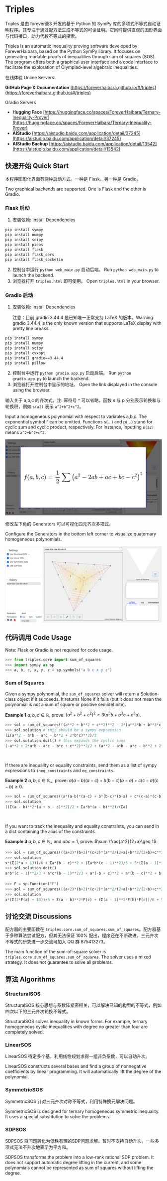 # Triples

Triples 是由 forever豪3 开发的基于 Python 的 SymPy 库的多项式不等式自动证明程序。其专注于通过配方法生成不等式的可读证明。它同时提供直观的图形界面与代码接口，助力代数不等式的探索。

Triples is an automatic inequality proving software developed by ForeverHaibara, based on the Python SymPy library. It focuses on generating readable proofs of inequalities through sum of squares (SOS). The program offers both a graphical user interface and a code interface to facilitate the exploration of Olympiad-level algebraic inequalities.


在线体验 Online Servers:

**GitHub Page & Documentation** [https://foreverhaibara.github.io/#/triples](https://foreverhaibara.github.io/#/triples)

Gradio Servers
* **Hugging Face**      [https://huggingface.co/spaces/ForeverHaibara/Ternary-Inequality-Prover](https://huggingface.co/spaces/ForeverHaibara/Ternary-Inequality-Prover)
* **AIStudio**               [https://aistudio.baidu.com/application/detail/37245](https://aistudio.baidu.com/application/detail/37245)
* **AIStudio Backup** [https://aistudio.baidu.com/application/detail/13542](https://aistudio.baidu.com/application/detail/13542)

## 快速开始 Quick Start

本程序图形化界面有两种启动方式。一种是 Flask，另一种是 Gradio。

Two graphical backends are supported. One is Flask and the other is Gradio.

### Flask 启动

1. 安装依赖: Install Dependencies

```
pip install sympy
pip install numpy
pip install scipy
pip install picos
pip install flask
pip install flask_cors
pip install flask_socketio
```

2. 控制台中运行 `python web_main.py` 启动后端。 Run `python web_main.py` to launch the backend.
3. 浏览器打开 `triples.html` 即可使用。 Open `triples.html` in your browser.

### Gradio 启动

1. 安装依赖: Install Dependencies

   注意：目前 gradio 3.44.4 是已知唯一正常支持 LaTeX 的版本。Warning: gradio 3.44.4 is the only known version that supports LaTeX display with pretty line breaks.

```
pip install sympy
pip install numpy
pip install scipy
pip install cvxopt
pip install gradio==3.44.4
pip install pillow
```

2. 控制台中运行 `python gradio.app.py` 启动后端。 Run `python gradio.app.py` to launch the backend.
3. 浏览器打开控制台中显示的地址。 Open the link displayed in the console using the browser.

输入关于 a,b,c 的齐次式。注: 幂符号 ^ 可以省略，函数 s 与 p 分别表示轮换和与轮换积，例如 `s(a2)` 表示 `a^2+b^2+c^2`。

Input a homogeneous polynomial with respect to variables a,b,c. The exponential symbol ^ can be omitted. Functions s(...) and p(...) stand for cyclic sum and cyclic product, respectively. For instance, inputting `s(a2)` means `a^2+b^2+c^2`.

![image](notebooks/triple_sos_example.png)

修改左下角的 Generators 可以可视化四元齐次多项式。

Configure the Generators in the bottom left corner to visualize quaternary homogeneous polynomials.

![image](notebooks/triple_sos_example2.png)

## 代码调用 Code Usage

Note: Flask or Gradio is not required for code usage.


```py
>>> from triples.core import sum_of_squares
>>> import sympy as sp
>>> a, b, c, x, y, z = sp.symbols("a b c x y z")
```

### Sum of Squares

Given a sympy polynomial, the `sum_of_squares` solver  will return a Solution-class object if it succeeds. It returns None if it fails (but it does not mean the polynomial is not a sum of square or positive semidefinite).
 

**Example 1** $a,b,c\in\mathbb{R}$, prove:  $\left(a^2+b^2+c^2\right)^2\geq 3\left(a^3b+b^3c+c^3a\right)$.
```py
>>> sol = sum_of_squares(((a**2 + b**2 + c**2)**2 - 3*(a**3*b + b**3*c + c**3*a)).as_poly(a, b, c))
>>> sol.solution # this should be a sympy expression
(Σ(a**2 - a*b - a*c - b**2 + 2*b*c)**2)/2
>>> sol.solution.doit() # this expands the cyclic sums
(-a**2 + 2*a*b - a*c - b*c + c**2)**2/2 + (a**2 - a*b - a*c - b**2 + 2*b*c)**2/2 + (-a*b + 2*a*c + b**2 - b*c - c**2)**2/2
```

<br>


If there are inequality or equality constraints, send them as a list of sympy expressions to `ineq_constraints` and `eq_constraints`.

**Example 2** $a,b,c\in\mathbb{R}_+$, prove:  $a(a-b)(a-c)+b(b-c)(b-a)+c(c-a)(c-b)\geq 0$.
```py
>>> sol = sum_of_squares((a*(a-b)*(a-c) + b*(b-c)*(b-a) + c*(c-a)*(c-b)).as_poly(a, b, c), ineq_constraints = [a,b,c])
>>> sol.solution
((Σ(a - b)**2*(a + b - c)**2)/2 + Σa*b*(a - b)**2)/(Σa)
```

<br>

If you want to track the inequality and equality constraints, you can send in a dict containing the alias of the constraints.

**Example 3** $a,b,c\in\mathbb{R}_+$ and $abc=1$, prove: $\sum \frac{a^2}{2+a}\geq 1$.
```py
>>> sol = sum_of_squares(((a+2)*(b+2)*(c+2)*(a**2/(2+a)+b**2/(2+b)+c**2/(2+c)-1)).cancel(), ineq_constraints=[a,b,c], eq_constraints={a*b*c-1:x})
>>> sol.solution
x*(Σ(2*a + 13))/6 + Σa*(b - c)**2 + (Σa*b*(c - 1)**2)/6 + 5*(Σ(a - 1)**2)/6 + 7*(Σ(a - b)**2)/12
>>> sol.solution.doit()
a*b*(c - 1)**2/3 + a*c*(b - 1)**2/3 + a*(-b + c)**2 + a*(b - c)**2 + b*c*(a - 1)**2/3 + b*(-a + c)**2 + b*(a - c)**2 + c*(-a + b)**2 + c*(a - b)**2 + x*(4*a + 4*b + 4*c + 78)/6 + 7*(-a + b)**2/12 + 7*(-a + c)**2/12 + 5*(a - 1)**2/3 + 7*(a - b)**2/12 + 7*(a - c)**2/12 + 7*(-b + c)**2/12 + 5*(b - 1)**2/3 + 7*(b - c)**2/12 + 5*(c - 1)**2/3

>>> F = sp.Function("F")
>>> sol = sum_of_squares(((a+2)*(b+2)*(c+2)*(a**2/(2+a)+b**2/(2+b)+c**2/(2+c)-1)).cancel(), {a: F(a), b: F(b), c: F(c)}, {a*b*c-1:x})
>>> sol.solution
x*(Σ(2*F(a) + 13))/6 + Σ(a - b)**2*F(c) + (Σ(a - 1)**2*F(b)*F(c))/6 + 5*(Σ(a - 1)**2)/6 + 7*(Σ(a - b)**2)/12
```



## 讨论交流 Discussions

配方器的主要函数在 `triples.core.sum_of_squares.sum_of_squares`。配方器基于多种算法尝试配方，但其无法保证 100% 配出，程序还在不断改进，三元齐次不等式的研究进一步交流可加入 QQ 群 875413273。

The main function of the sum-of-square solver is `triples.core.sum_of_squares.sum_of_squares`. The solver uses a mixed strategy. It does not guarantee to solve all problems.

## 算法 Algorithms

### StructuralSOS

StructuralSOS 核心思想与系数阵紧密相关，可以解决已知的构型的不等式，例如四次以下的三元齐次轮换不等式。

StructuralSOS solves inequality in known forms. For example, ternary homogeneous cyclic inequalities with degree no greater than four are completely solved.

### LinearSOS

LinearSOS 待定多个基，利用线性规划求得一组非负系数，可以自动升次。

LinearSOS constructs several bases and find a group of nonnegative coefficients by linear programming. It will automatically lift the degree of the polynomial.

### SymmetricSOS

SymmetricSOS 针对三元齐次对称不等式，利用特殊换元解决问题。

SymmetricSOS is designed for ternary homogeneous symmetric inequality. It uses a special substitution to solve the problems.

### SDPSOS

SDPSOS 将问题转化为低秩有理的SDP问题求解。暂时不支持自动升次，一些多项式无法不升次地表示为平方和。

SDPSOS transforms the problem into a low-rank rational SDP problem. It does not support automatic degree lifting in the current, and some polynomials cannot be represented as sum of squares without lifting the degree.